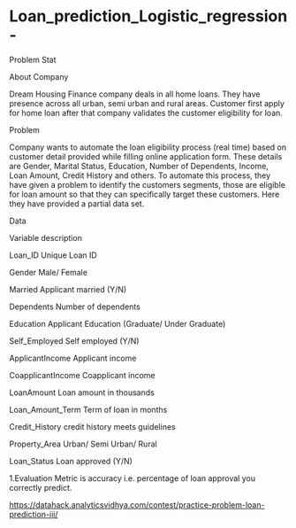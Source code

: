 # Loan_prediction_Logistic_regression-
Problem Stat

About Company

Dream Housing Finance company deals in all home loans. They have presence across all urban, semi urban and rural areas. Customer first apply for home loan after that company validates the customer eligibility for loan.

Problem

Company wants to automate the loan eligibility process (real time) based on customer detail provided while filling online application form. These details are Gender, Marital Status, Education, Number of Dependents, Income, Loan Amount, Credit History and others. To automate this process, they have given a problem to identify the customers segments, those are eligible for loan amount so that they can specifically target these customers. Here they have provided a partial data set.


Data


Variable        description
 

Loan_ID
Unique Loan ID
 

Gender
Male/ Female
 

Married
Applicant married (Y/N)
 

Dependents
Number of dependents
 

Education
Applicant Education (Graduate/ Under Graduate)
 

Self_Employed
Self employed (Y/N)
 

ApplicantIncome
Applicant income
 

CoapplicantIncome
Coapplicant income
 

LoanAmount
Loan amount in thousands
 

Loan_Amount_Term
Term of loan in months
 

Credit_History
credit history meets guidelines
 

Property_Area
Urban/ Semi Urban/ Rural
 

Loan_Status
Loan approved (Y/N)



1.Evaluation Metric is accuracy i.e. percentage of loan approval you correctly predict.

https://datahack.analyticsvidhya.com/contest/practice-problem-loan-prediction-iii/
 





